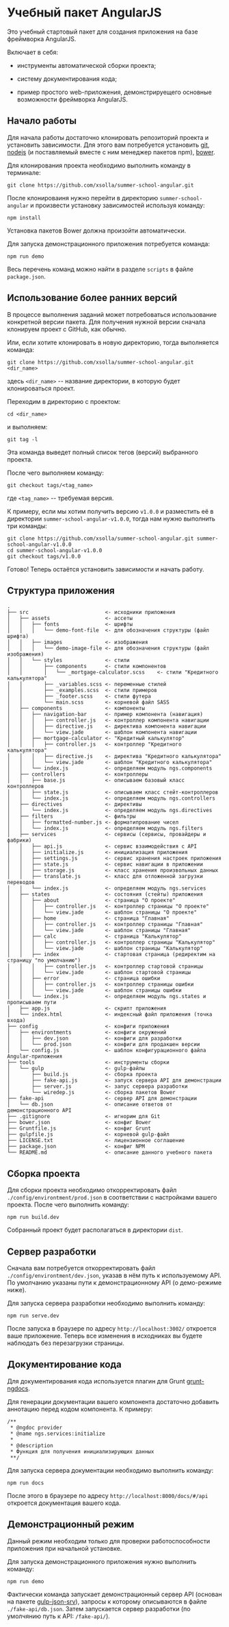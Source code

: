 # Учебный пакет AngularJS

Это учебный стартовый пакет для создания приложения на базе фреймворка AngularJS.

Включает в себя:

- инструменты автоматической сборки проекта;

- систему документирования кода;

- пример простого web-приложения, демонстрируещего основные возможности фреймворка AngularJS.

## Начало работы

Для начала работы достаточно клонировать репозиторий проекта и установить зависимости. Для этого вам потребуется установить [git](http://git-scm.com/), 
[nodejs](http://nodejs.org/) (и поставляемый вместе с ним менеджер пакетов npm), [bower](https://bower.io/).

Для клонирования проекта необходимо выполнить команду в терминале:

```
git clone https://github.com/xsolla/summer-school-angular.git
```

После клонироваиня нужно перейти в директорию `summer-school-angular` и произвести установку зависимостей используя команду:

```
npm install
```

Установка пакетов Bower должна произойти автоматически.

Для запуска демонстрационного приложения потребуется команда:

```
npm run demo
```

Весь перечень команд можно найти в разделе `scripts` в файле `package.json`.

## Использование более ранних версий

В процессе выполнения заданий может потребоваться использование конкретной версии пакета. Для получения нужной версии сначала клонируем проект с GitHub, как обычно.

Или, если хотите клонировать в новую директорию, тогда выполняется команда:

```
git clone https://github.com/xsolla/summer-school-angular.git <dir_name>
```

здесь `<dir_name>` -- название директории, в которую будет клонироваться проект.

Переходим в директорию с проектом:

```
cd <dir_name>
```

и выполняем:

```
git tag -l
```

Эта команда выведет полный список тегов (версий) выбранного проекта.

После чего выполняем команду:

```
git checkout tags/<tag_name>
```

где `<tag_name>` -- требуемая версия.

К примеру, если мы хотим получить версию `v1.0.0` и разместить её в директории `summer-school-angular-v1.0.0`, тогда нам нужно выполнить три команды:

```
git clone https://github.com/xsolla/summer-school-angular.git summer-school-angular-v1.0.0
cd summer-school-angular-v1.0.0
git checkout tags/v1.0.0
```

Готово! Теперь остаётся установить зависимости и начать работу.

## Структура приложения

```
.
├── src                         <- исходники приложения
│   ├── assets                  <- ассеты
│   │   ├── fonts               <- шрифты
│   │   │   └── demo-font-file  <- для обозначения структуры (файл шрифта)
│   │   ├── images              <- изображения
│   │   │   └── demo-image-file <- для обозначения структуры (файл изображения)
│   │   └── styles              <- стили
│   │       ├── components      <- стили компонентов
│   │       │   └── _mortgage-calculator.scss    <- стили "Кредитного калькулятора"
│   │       ├── _variables.scss <- переменные стилей
│   │       ├── _examples.scss  <- стили примеров
│   │       ├── _footer.scss    <- стили футера
│   │       └── main.scss       <- корневой файл SASS
│   ├── components              <- компоненты
│   │   ├── navigation-bar      <- пример компонента (навигация)
│   │   │   ├── controller.js   <- контроллер компонента навигации
│   │   │   ├── directive.js    <- директива компонента навигации
│   │   │   └── view.jade       <- шаблон компонента навигации
│   │   ├── mortgage-calculator <- "Кредитный калькулятор"
│   │   │   ├── controller.js   <- контроллер "Кредитного калькулятора"
│   │   │   ├── directive.js    <- директива "Кредитного калькулятора"
│   │   │   └── view.jade       <- шаблон "Кредитного калькулятора"
│   │   └── index.js            <- определяем модуль ngs.components
│   ├── controllers             <- контроллеры
│   │   ├── base.js             <- описываем базовый класс контроллеров
│   │   ├── state.js            <- описываем класс стейт-контроллеров
│   │   └── index.js            <- определяем модуль ngs.controllers
│   ├── directives              <- директивы
│   │   └── index.js            <- определяем модуль ngs.directives
│   ├── filters                 <- фильтры
│   │   ├── formatted-number.js <- форматипрование чисел
│   │   └── index.js            <- определяем модуль ngs.filters
│   ├── services                <- сервисы (сервисы, провайдеры и фабрики)
│   │   ├── api.js              <- сервис взаимодействия с API
│   │   ├── initialize.js       <- инициализация приложения
│   │   ├── settings.js         <- сервис хранения настроек приложения
│   │   ├── state.js            <- сервис навигации в приложении
│   │   ├── storage.js          <- класс хранения произвольных данных
│   │   ├── translate.js        <- класс для отложенной загрузки переводов
│   │   └── index.js            <- определяем модуль ngs.services
│   ├── states                  <- состояния (стейты) приложения
│   │   ├── about               <- страница "О проекте"
│   │   │   ├── controller.js   <- контроллер страницы "О проекте"
│   │   │   └── view.jade       <- шаблон страницы "О проекте"
│   │   ├── home                <- страница "Главная"
│   │   │   ├── controller.js   <- контроллер страницы "Главная"
│   │   │   └── view.jade       <- шаблон страницы "Главная"
│   │   ├── calc                <- страница "Калькулятор"
│   │   │   ├── controller.js   <- контроллер страницы "Калькулятор"
│   │   │   └── view.jade       <- шаблон страницы "Калькулятор"
│   │   ├── index               <- стартовая страница (редиректим на страницу "по умолчанию")
│   │   │   ├── controller.js   <- контроллер стартовой страницы
│   │   │   └── view.jade       <- шаблон стартовой страницы
│   │   ├── error               <- страница ошибки
│   │   │   ├── controller.js   <- контроллер страницы ошибки
│   │   │   └── view.jade       <- шаблон страницы ошибки
│   │   └── index.js            <- определяем модуль ngs.states и прописываем пути
│   ├── app.js                  <- скрипт приложения
│   └── index.html              <- индексный файл приложения (точка входа)
├── config                      <- конфиги приложения
│   ├── environtments           <- конфиги окружений
│   │   ├── dev.json            <- конфиги для разработки
│   │   └── prod.json           <- конфиги для продакшен версии
│   └── config.js               <- шаблон конфигурационного файла Angular-приложения
├── tools                       <- инструменты сборки
│   └── gulp                    <- gulp-файлы
│       ├── build.js            <- сборка проекта
│       ├── fake-api.js         <- запуск сервера API для демонстрации
│       ├── server.js           <- запус сервера разработки
│       └── wiredep.js          <- сборка пакетов Bower
├── fake-api                    <- сервер API для демонстрации
│   └── db.json                 <- описание ответов от демонстрационного API
├── .gitignore                  <- игнорим для Git
├── bower.json                  <- конфиг Bower
├── Gruntfile.js                <- конфиг Grunt
├── gulpfile.js                 <- корневой gulp-файл
├── LICENSE.txt                 <- лицензионное соглашение
├── package.json                <- конфиг NPM
└── README.md                   <- описание данного учебного пакета
```

## Сборка проекта 

Для сборки проекта необходимо откорректировать файл `./config/environtment/prod.json` в соответствии с настройками вашего проекта. После чего выполнить команду:

```
npm run build.dev
```

Собранный проект будет располагаться в директории `dist`.

## Сервер разработки

Сначала вам потребуется откорректировать файл `./config/environtment/dev.json`, указав в нём путь к используемому API. По умолчанию указаны пути к демонстрационному API (о демо-режиме ниже).

Для запуска сервера разработки необходимо выполнить команду:

```
npm run serve.dev
```

После запуска в браузере по адресу `http://localhost:3002/` откроется ваше приложение. Теперь все изменения в исходниках вы будете наблюдать без перезагрузки страницы.

## Документирование кода

Для документирования кода используется плагин для Grunt [grunt-ngdocs](https://www.npmjs.com/package/grunt-ngdocs).

Для генерации документации вашего компонента достаточно добавить аннотацию перед кодом компонента. К примеру:

```
/**
 * @ngdoc provider
 * @name ngs.services:initialize
 *
 * @description
 * Функция для получения инициализирующих данных
 **/
```

Для запуска сервера документации необходимо выполнить команду:

```
npm run docs
```

После этого в браузере по адресу `http://localhost:8000/docs/#/api` откроется документация вашего кода.

## Демонстрационный режим

Данный режим необходим только для проверки работоспособности приложения при начальной установке.

Для запуска демонстрационного приложения нужно выполнить команду:

```
npm run demo
```

Фактически команда запускает демонстрационный сервер API (основан на пакете [gulp-json-srv](https://www.npmjs.com/package/gulp-json-srv)), запросы к которому описываются в файле `./fake-api/db.json`. Затем запускается сервер разработки (по умолчянию путь к API: `/fake-api/`).